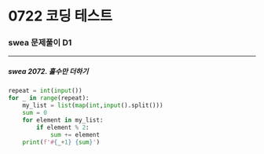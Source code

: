 # 0722 코딩 테스트

### swea 문제풀이 D1

---

##### swea 2072. 홀수만 더하기

```python
repeat = int(input())
for _ in range(repeat):
    my_list = list(map(int,input().split()))
    sum = 0
    for element in my_list:
        if element % 2:
            sum += element
    print(f'#{_+1} {sum}')
```


